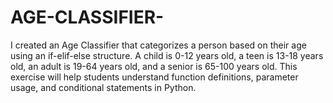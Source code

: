 # AGE-CLASSIFIER-
I created an Age Classifier that categorizes a person based on their age using an if-elif-else structure. A child is 0-12 years old, a teen is 13-18 years old, an adult is 19-64 years old, and a senior is 65-100 years old. This exercise will help students understand function definitions, parameter usage, and conditional statements in Python.
